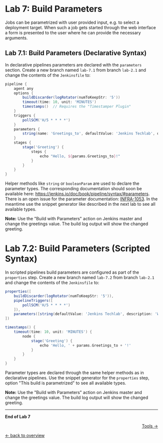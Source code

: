 Lab 7: Build Parameters
=======================

Jobs can be parametrized with user provided input, e.g. to select a deployment target.
When such a job gets started through the web interface a form is presented to the user
where he can provide the necessary arguments.

Lab 7.1: Build Parameters (Declarative Syntax)
-----------------------------------------------

In declarative pipelines parameters are declared with the ``parameters`` section.
Create a new branch named ``lab-7.1`` from branch ``lab-2.1`` and change the contents of the ``Jenkinsfile`` to:

```groovy
pipeline {
    agent any
    options {
        buildDiscarder(logRotator(numToKeepStr: '5'))
        timeout(time: 10, unit: 'MINUTES')
        timestamps()  // Requires the "Timestamper Plugin"
    }
    triggers {
        pollSCM('H/5 * * * *')
    }
    parameters {
        string(name: 'Greetings_to', defaultValue: 'Jenkins Techlab', description: 'Who to greet?')
    }
    stages {
        stage('Greeting') {
            steps {
                echo "Hello, ${params.Greetings_to}!"
            }
        }
    }
}
```

Helper methods like ``string`` or ``booleanParam`` are used to declare the parameter types.
The corresponding documentation should soon be available here: <https://jenkins.io/doc/book/pipeline/syntax/#parameters>.
There is an open issue for the parameter documentation: [INFRA-1053](https://issues.jenkins-ci.org/browse/INFRA-1053).
In the meantime use the snippet generator like described in the next lab to see all available types.

**Note:** Use the "Build with Parameters" action on Jenkins master and change the greetings value. The build log output will show the changed greeting.

Lab 7.2: Build Parameters (Scripted Syntax)
===========================================

In scripted pipelines build parameters are configured as part of the ``properties`` step.
Create a new branch named ``lab-7.2`` from branch ``lab-2.1`` and change the contents of the ``Jenkinsfile`` to:

```groovy
properties([
    buildDiscarder(logRotator(numToKeepStr: '5')),
    pipelineTriggers([
        pollSCM('H/5 * * * *')
    ]),
    parameters([string(defaultValue: 'Jenkins Techlab', description: 'Who to greet?', name: 'Greetings_to')])
])

timestamps() {
    timeout(time: 10, unit: 'MINUTES') {
        node {
            stage('Greeting') {
                echo 'Hello, ' + params.Greetings_to + '!'
            }
        }
    }
}
```

Parameter types are declared through the same helper methods as in declarative pipelines.
Use the snippet generator for the ``properties`` step, option "This build is parametrized" to see
all available types.

**Note:** Use the "Build with Parameters" action on Jenkins master and change the greetings value. The build log output will show the changed greeting.

---

**End of Lab 7**

<p width="100px" align="right"><a href="08_tools.md">Tools →</a></p>

[← back to overview](../README.md)
